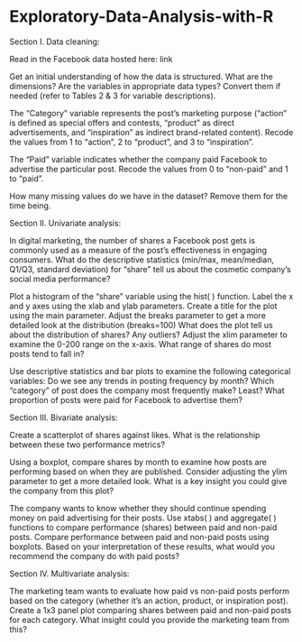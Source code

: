 # Exploratory-Data-Analysis-with-R
Section I. Data cleaning:

Read in the Facebook data hosted here: link 

Get an initial understanding of how the data is structured. What are the dimensions? Are the variables in appropriate data types? Convert them if needed (refer to Tables 2 & 3 for variable descriptions).

The “Category” variable represents the post’s marketing purpose (“action” is defined as special offers and contests, “product” as direct advertisements, and “inspiration” as indirect brand-related content). Recode the values from 1 to “action”, 2 to “product”, and 3 to “inspiration”.

The “Paid” variable indicates whether the company paid Facebook to advertise the particular post. Recode the values from 0 to “non-paid” and 1 to “paid”.

How many missing values do we have in the dataset? Remove them for the time being.

Section II. Univariate analysis: 

In digital marketing, the number of shares a Facebook post gets is commonly used as a measure of the post’s effectiveness in engaging consumers. What do the descriptive statistics (min/max, mean/median, Q1/Q3, standard deviation) for “share” tell us about the cosmetic company’s social media performance? 

Plot a histogram of the “share” variable using the hist( ) function. 
Label the x and y axes using the xlab and ylab parameters. Create a title for the plot using the main parameter. Adjust the breaks parameter to get a more detailed look at the distribution (breaks=100)
What does the plot tell us about the distribution of shares? Any outliers? Adjust the xlim parameter to examine the 0-200 range on the x-axis. What range of shares do most posts tend to fall in? 

Use descriptive statistics and bar plots to examine the following categorical variables:
Do we see any trends in posting frequency by month?
Which “category” of post does the company most frequently make? Least?
What proportion of posts were paid for Facebook to advertise them?

Section III. Bivariate analysis:

Create a scatterplot of shares against likes. What is the relationship between these two performance metrics?

Using a boxplot, compare shares by month to examine how posts are performing based on when they are published. Consider adjusting the ylim parameter to get a more detailed look. What is a key insight you could give the company from this plot?

The company wants to know whether they should continue spending money on paid advertising for their posts. 
Use xtabs( ) and aggregate( ) functions to compare performance (shares) between paid and non-paid posts. 
Compare performance between paid and non-paid posts using boxplots.
Based on your interpretation of these results, what would you recommend the company do with paid posts?

Section IV. Multivariate analysis:

The marketing team wants to evaluate how paid vs non-paid posts perform based on the category (whether it’s an action, product, or inspiration post).
Create a 1x3 panel plot comparing shares between paid and non-paid posts for each category.
What insight could you provide the marketing team from this? 
